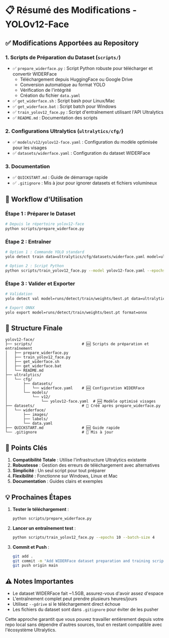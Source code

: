 # 📋 Résumé des Modifications - YOLOv12-Face

## ✅ Modifications Apportées au Repository

### 1. **Scripts de Préparation du Dataset** (`scripts/`)
- ✅ `prepare_widerface.py` : Script Python robuste pour télécharger et convertir WIDERFace
  - Téléchargement depuis HuggingFace ou Google Drive
  - Conversion automatique au format YOLO
  - Vérification de l'intégrité
  - Création du fichier `data.yaml`
- ✅ `get_widerface.sh` : Script bash pour Linux/Mac
- ✅ `get_widerface.bat` : Script batch pour Windows
- ✅ `train_yolov12_face.py` : Script d'entraînement utilisant l'API Ultralytics
- ✅ `README.md` : Documentation des scripts

### 2. **Configurations Ultralytics** (`ultralytics/cfg/`)
- ✅ `models/v12/yolov12-face.yaml` : Configuration du modèle optimisée pour les visages
- ✅ `datasets/widerface.yaml` : Configuration du dataset WIDERFace

### 3. **Documentation**
- ✅ `QUICKSTART.md` : Guide de démarrage rapide
- ✅ `.gitignore` : Mis à jour pour ignorer datasets et fichiers volumineux

## 🚀 Workflow d'Utilisation

### Étape 1 : Préparer le Dataset
```bash
# Depuis le répertoire yolov12-face
python scripts/prepare_widerface.py
```

### Étape 2 : Entraîner
```bash
# Option 1 : Commande YOLO standard
yolo detect train data=ultralytics/cfg/datasets/widerface.yaml model=ultralytics/cfg/models/v12/yolov12-face.yaml epochs=100

# Option 2 : Script Python
python scripts/train_yolov12_face.py --model yolov12-face.yaml --epochs 100
```

### Étape 3 : Valider et Exporter
```bash
# Validation
yolo detect val model=runs/detect/train/weights/best.pt data=ultralytics/cfg/datasets/widerface.yaml

# Export ONNX
yolo export model=runs/detect/train/weights/best.pt format=onnx
```

## 📁 Structure Finale
```
yolov12-face/
├── scripts/                      # 🆕 Scripts de préparation et entraînement
│   ├── prepare_widerface.py
│   ├── train_yolov12_face.py
│   ├── get_widerface.sh
│   ├── get_widerface.bat
│   └── README.md
├── ultralytics/
│   └── cfg/
│       ├── datasets/
│       │   └── widerface.yaml    # 🆕 Configuration WIDERFace
│       └── models/
│           └── v12/
│               └── yolov12-face.yaml  # 🆕 Modèle optimisé visages
├── datasets/                     # 📁 Créé après prepare_widerface.py
│   └── widerface/
│       ├── images/
│       ├── labels/
│       └── data.yaml
├── QUICKSTART.md                 # 🆕 Guide rapide
└── .gitignore                    # 🔄 Mis à jour
```

## 🎯 Points Clés

1. **Compatibilité Totale** : Utilise l'infrastructure Ultralytics existante
2. **Robustesse** : Gestion des erreurs de téléchargement avec alternatives
3. **Simplicité** : Un seul script pour tout préparer
4. **Flexibilité** : Fonctionne sur Windows, Linux et Mac
5. **Documentation** : Guides clairs et exemples

## 💡 Prochaines Étapes

1. **Tester le téléchargement** :
   ```bash
   python scripts/prepare_widerface.py
   ```

2. **Lancer un entraînement test** :
   ```bash
   python scripts/train_yolov12_face.py --epochs 10 --batch-size 4
   ```

3. **Commit et Push** :
   ```bash
   git add .
   git commit -m "Add WIDERFace dataset preparation and training scripts"
   git push origin main
   ```

## ⚠️ Notes Importantes

- Le dataset WIDERFace fait ~1.5GB, assurez-vous d'avoir assez d'espace
- L'entraînement complet peut prendre plusieurs heures/jours
- Utilisez `--gdrive` si le téléchargement direct échoue
- Les fichiers du dataset sont dans `.gitignore` pour éviter de les pusher

Cette approche garantit que vous pouvez travailler entièrement depuis votre repo local sans dépendre d'autres sources, tout en restant compatible avec l'écosystème Ultralytics.
